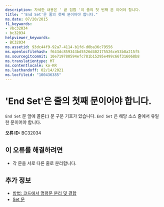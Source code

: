 ```yaml
---
description: 자세한 내용은 ' 끝 집합 '이 줄의 첫 번째 문 이어야 합니다.
title: "'End Set'은 줄의 첫째 문이어야 합니다."
ms.date: 07/20/2015
f1_keywords:
- vbc32034
- bc32034
helpviewer_keywords:
- BC32034
ms.assetid: 93dc44f9-92a7-4114-b1fd-d0ba36c79556
ms.openlocfilehash: f643dc859343bd5526d402175526ce53b8a215f5
ms.sourcegitcommit: 10e719780594efc781b15295e499c66f316068b8
ms.translationtype: MT
ms.contentlocale: ko-KR
ms.lasthandoff: 02/14/2021
ms.locfileid: "100436385"
---
```

# <a name="end-set-must-be-the-first-statement-on-a-line"></a>'End Set'은 줄의 첫째 문이어야 합니다.

`End Set` 문 앞에 콜론(:) 문 구분 기호가 있습니다. `End Set` 은 해당 소스 줄에서 유일한 문이어야 합니다.  
  
 **오류 ID:** BC32034  
  
## <a name="to-correct-this-error"></a>이 오류를 해결하려면  
  
- 각 문을 서로 다른 줄로 분리합니다.  
  
## <a name="see-also"></a>추가 정보

- [방법: 코드에서 명령문 분리 및 결합](../programming-guide/program-structure/how-to-break-and-combine-statements-in-code.md)
- [Set 문](../language-reference/statements/set-statement.md)
